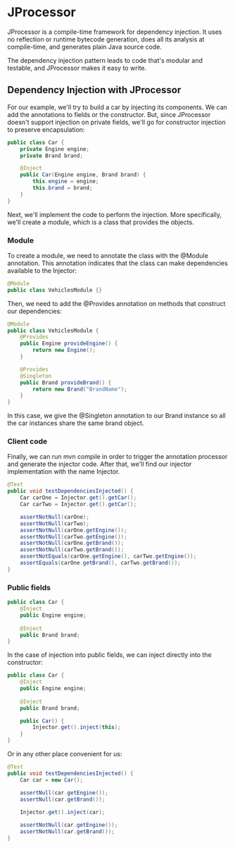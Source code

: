 # JProcessor

JProcessor is a compile-time framework for dependency injection. It uses no
reflection or runtime bytecode generation, does all its analysis at
compile-time, and generates plain Java source code.

The dependency injection pattern leads to code that's modular and testable,
and JProcessor makes it easy to write.

## Dependency Injection with JProcessor

For our example, we'll try to build a car by injecting its components.
We can add the annotations to fields or the constructor. But, since JProcessor
doesn't support injection on private fields, we'll go for constructor injection
to preserve encapsulation:
```java
public class Car {
    private Engine engine;
    private Brand brand;

    @Inject
    public Car(Engine engine, Brand brand) {
        this.engine = engine;
        this.brand = brand;
    }
}
```
Next, we'll implement the code to perform the injection. More specifically, we'll
create a module, which is a class that provides the objects.

### Module

To create a module, we need to annotate the class with the @Module annotation.
This annotation indicates that the class can make dependencies available to the
Injector:
```java
@Module
public class VehiclesModule {}
```
Then, we need to add the @Provides annotation on methods that construct our dependencies:
```java
@Module
public class VehiclesModule {
    @Provides
    public Engine provideEngine() {
        return new Engine();
    }

    @Provides
    @Singleton
    public Brand provideBrand() { 
        return new Brand("BrandName"); 
    }
}
```
In this case, we give the @Singleton annotation to our Brand instance so all the car instances
share the same brand object.

### Client code

Finally, we can run mvn compile in order to trigger the annotation processor
and generate the injector code. After that, we'll find our injector implementation
with the name Injector.
```java
@Test
public void testDependenciesInjected() {
    Car carOne = Injector.get().getCar();
    Car carTwo = Injector.get().getCar();

    assertNotNull(carOne);
    assertNotNull(carTwo);
    assertNotNull(carOne.getEngine());
    assertNotNull(carTwo.getEngine());
    assertNotNull(carOne.getBrand());
    assertNotNull(carTwo.getBrand());
    assertNotEquals(carOne.getEngine(), carTwo.getEngine());
    assertEquals(carOne.getBrand(), carTwo.getBrand());
}
```

### Public fields

```java
public class Car {
    @Inject
    public Engine engine;
    
    @Inject
    public Brand brand;
}
```
In the case of injection into public fields, we can inject directly into the constructor:
```java
public class Car {
    @Inject
    public Engine engine;
    
    @Inject
    public Brand brand;

    public Car() {
        Injector.get().inject(this);
    }
}
```
Or in any other place convenient for us:
```java
@Test
public void testDependenciesInjected() {
    Car car = new Car();

    assertNull(car.getEngine());
    assertNull(car.getBrand());
    
    Injector.get().inject(car);

    assertNotNull(car.getEngine());
    assertNotNull(car.getBrand());
}
```
